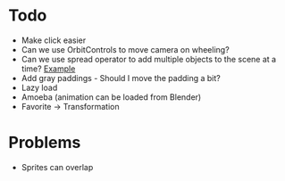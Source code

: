 # Todo

- Make click easier
- Can we use OrbitControls to move camera on wheeling?
- Can we use spread operator to add multiple objects to the scene at a time?
    [Example](https://codepen.io/looeee/pen/VbWLeM)
- Add gray paddings - Should I move the padding a bit?
- Lazy load
- Amoeba (animation can be loaded from Blender)
- Favorite -> Transformation

# Problems

- Sprites can overlap
